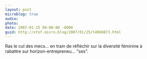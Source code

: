 ```yaml
---
layout: post
microblog: true
audio: 
photo: 
date: 2007-01-25 00:00:00 -0000
guid: http://xtof.micro.blog/2007/01/25/t4068873.html
---
```

Ras le cul des mecs... en train de réfléchir sur la diversité féminine à rabattre sur horizon-entrepreneu... "ses".
